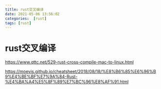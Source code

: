 ```yaml
---
title: rust交叉编译
date: 2021-05-06 13:56:02
categories:  [rust]
tags: [rust]
---
```



<!--more-->


# rust交叉编译
https://www.qttc.net/529-rust-cross-compile-mac-to-linux.html

https://moevis.github.io/cheatsheet/2018/08/18/%E8%B6%85%E6%96%B9%E4%BE%BF%E7%9A%84-Rust-%E4%BA%A4%E5%8F%89%E7%BC%96%E8%AF%91.html